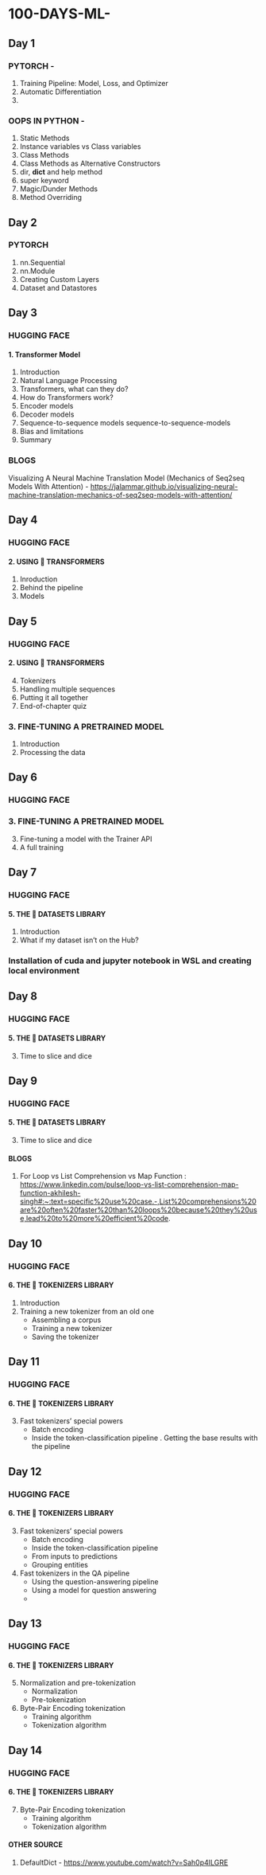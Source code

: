 # 100-DAYS-ML-

## Day 1
### PYTORCH -
1. Training Pipeline: Model, Loss, and Optimizer
2. Automatic Differentiation
3. 

### OOPS IN PYTHON -
1. Static Methods
2. Instance variables vs Class variables
3. Class Methods
4. Class Methods as Alternative Constructors
5. dir, __dict__ and help method
6. super keyword
7. Magic/Dunder Methods
8. Method Overriding

## Day 2
### PYTORCH 
1. nn.Sequential
2. nn.Module
3. Creating Custom Layers
4. Dataset and Datastores

## Day 3
### HUGGING FACE 
#### 1. Transformer Model
1. Introduction
2. Natural Language Processing
3. Transformers, what can they do?
4. How do Transformers work?
5. Encoder models
6. Decoder models
7. Sequence-to-sequence models sequence-to-sequence-models
8. Bias and limitations
9. Summary
### BLOGS
Visualizing A Neural Machine Translation Model (Mechanics of Seq2seq Models With Attention) - https://jalammar.github.io/visualizing-neural-machine-translation-mechanics-of-seq2seq-models-with-attention/

## Day 4
### HUGGING FACE
#### 2. USING 🤗 TRANSFORMERS
1. Inroduction
2. Behind the pipeline
3. Models

## Day 5
### HUGGING FACE
#### 2. USING 🤗 TRANSFORMERS
4. Tokenizers
5. Handling multiple sequences
6. Putting it all together
7. End-of-chapter quiz
### 3. FINE-TUNING A PRETRAINED MODEL
1. Introduction
2. Processing the data

## Day 6
### HUGGING FACE
### 3. FINE-TUNING A PRETRAINED MODEL
3. Fine-tuning a model with the Trainer API
4. A full training
   
## Day 7
### HUGGING FACE
#### 5. THE 🤗 DATASETS LIBRARY
1. Introduction
2. What if my dataset isn’t on the Hub?

### Installation of cuda and jupyter notebook in WSL and creating local environment

## Day 8
### HUGGING FACE
#### 5. THE 🤗 DATASETS LIBRARY
3. Time to slice and dice

## Day 9
### HUGGING FACE
#### 5. THE 🤗 DATASETS LIBRARY
3. Time to slice and dice

#### BLOGS
1. For Loop vs List Comprehension vs Map Function : https://www.linkedin.com/pulse/loop-vs-list-comprehension-map-function-akhilesh-singh#:~:text=specific%20use%20case.-,List%20comprehensions%20are%20often%20faster%20than%20loops%20because%20they%20use,lead%20to%20more%20efficient%20code.

## Day 10
### HUGGING FACE
#### 6. THE 🤗 TOKENIZERS LIBRARY
1. Introduction
2. Training a new tokenizer from an old one
   - Assembling a corpus
   - Training a new tokenizer
   - Saving the tokenizer
## Day 11
### HUGGING FACE
#### 6. THE 🤗 TOKENIZERS LIBRARY
3. Fast tokenizers’ special powers
   - Batch encoding
   - Inside the token-classification pipeline
     . Getting the base results with the pipeline

## Day 12
### HUGGING FACE
#### 6. THE 🤗 TOKENIZERS LIBRARY
3. Fast tokenizers’ special powers
   - Batch encoding
   - Inside the token-classification pipeline
   - From inputs to predictions
   - Grouping entities
4. Fast tokenizers in the QA pipeline
   - Using the question-answering pipeline
   - Using a model for question answering
   - 
## Day 13
### HUGGING FACE
#### 6. THE 🤗 TOKENIZERS LIBRARY
5. Normalization and pre-tokenization
    - Normalization
    - Pre-tokenization
6. Byte-Pair Encoding tokenization
   - Training algorithm
   - Tokenization algorithm
## Day 14
### HUGGING FACE
#### 6. THE 🤗 TOKENIZERS LIBRARY
7. Byte-Pair Encoding tokenization
    - Training algorithm
    - Tokenization algorithm
#### OTHER SOURCE
1. DefaultDict - https://www.youtube.com/watch?v=Sah0p4ILGRE
